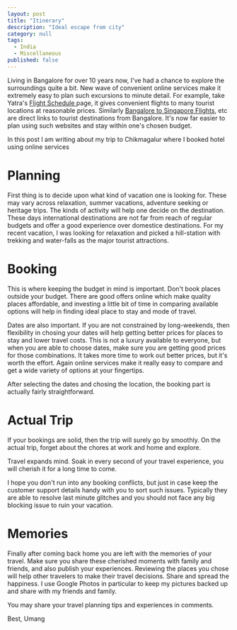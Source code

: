 ```yaml
---
layout: post
title: "Itinerary"
description: "Ideal escape from city"
category: null
tags: 
  - India
  - Miscellaneous
published: false
---
```


Living in Bangalore for over 10 years now, I've had a chance to explore the surroundings quite a bit. New wave of convenient online services make it extremely easy to plan such excursions to minute detail. For example, take  Yatra's <a href="http://www.yatra.com/flight-schedule/ " target="_blank"> Flight Schedule </a> page, it gives convenient flights to  many tourist locations at reasonable prices. Similarly  <a href="http://www.yatra.com/international-flights/bangalore-to-singapore-flights" target="_blank">Bangalore to Singapore Flights</a>,  etc are direct links to tourist destinations from Bangalore. It's now far easier to plan using such websites and stay within one's chosen budget.

In this post I am writing about my trip to Chikmagalur where I booked hotel using online services

# Planning
First thing is to decide upon what kind of vacation one is looking for. These may vary across relaxation, summer vacations, adventure seeking or heritage trips. The kinds of activity will help one decide on the destination. These days international destinations are not far from reach of regular budgets and offer a good experience over domestice destinations. For my recent vacation, I was looking for relaxation and picked a hill-station with trekking and water-falls as the major tourist attractions. 

# Booking
This is where keeping the budget in mind is important. Don't book places outside your budget. There are good offers online which make quality places affordable, and investing a little bit of time in comparing available options will help in finding ideal place to stay and mode of travel.

Dates are also important. If you are not constrained by long-weekends, then flexibility in chosing your dates will help getting better prices for places to stay and lower travel costs. This is not a luxury available to everyone, but when you are able to choose dates, make sure you are getting good prices for those combinations. It takes more time to work out better prices, but it's worth the effort. Again online services make it really easy to compare and get a wide variety of options at your fingertips. 

After selecting the dates and chosing the location, the booking part is actually fairly straightforward.

# Actual Trip
If your bookings are solid, then the trip will surely go by smoothly. On the actual trip, forget about the chores at work and home and explore. 

Travel expands mind. Soak in every second of your travel experience, you will cherish it for a long time to come.

I hope you don't run into any booking conflicts, but just in case keep the customer support details handy with you to sort such issues. Typically they are able to resolve last minute glitches and you should not face any big blocking issue to ruin your vacation.

# Memories
Finally after coming back home you are left with the memories of your travel. Make sure you share these cherished moments with family and friends, and also publish your experiences. Reviewing the places you chose will help other travelers to make their travel decisions. Share and spread the happiness. I use Google Photos in particular to keep my pictures backed up and share with my friends and family.


You may share your travel planning tips and experiences in comments.
 
Best, Umang
 
